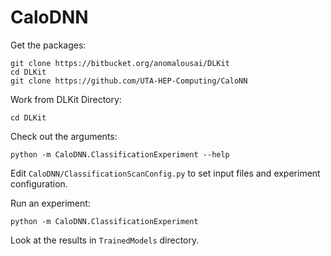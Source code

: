 # CaloDNN

Get the packages:

    git clone https://bitbucket.org/anomalousai/DLKit
    cd DLKit
    git clone https://github.com/UTA-HEP-Computing/CaloNN

Work from DLKit Directory:

    cd DLKit

Check out the arguments:

    python -m CaloDNN.ClassificationExperiment --help

Edit `CaloDNN/ClassificationScanConfig.py` to set input files and experiment configuration.

Run an experiment:

    python -m CaloDNN.ClassificationExperiment

Look at the results in `TrainedModels` directory.

